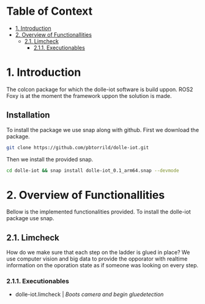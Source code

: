 # Table of Context <!-- omit in toc -->
- [1. Introduction](#1-introduction)
- [2. Overview of Functionallities](#2-overview-of-functionallities)
  - [2.1. Limcheck](#21-limcheck)
    - [2.1.1. Executionables](#211-executionables)

# 1. Introduction
The colcon package for which the dolle-iot software is build uppon. 
ROS2 Foxy is at the moment the framework uppon the solution is made.
## Installation <!-- omit in toc -->
To install the package we use snap along with github. 
First we download the package.
```bash
git clone https://github.com/pbtorrild/dolle-iot.git
```
Then we install the provided snap.
```bash
cd dolle-iot && snap install dolle-iot_0.1_arm64.snap --devmode
```
# 2. Overview of Functionallities
Bellow is the implemented functionalities provided. To install the dolle-iot package use snap. 

## 2.1. Limcheck 
How do we make sure that each step on the ladder is glued in place? 
We use computer vision and big data to provide the opporator with realtime information on the oporation state as if someone was looking on every step.

### 2.1.1. Executionables

- dolle-iot.limcheck | *Boots camera and begin gluedetection*



